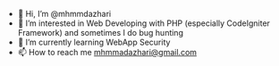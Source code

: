 - 👋 Hi, I’m @mhmmdazhari
- 👀 I’m interested in Web Developing with PHP (especially CodeIgniter Framework) and sometimes I do bug hunting 
- 🌱 I’m currently learning WebApp Security
- 📫 How to reach me mhmmadazhari@gmail.com

<!---
mhmmdazhari/mhmmdazhari is a ✨ special ✨ repository because its `README.md` (this file) appears on your GitHub profile.
You can click the Preview link to take a look at your changes.
--->
